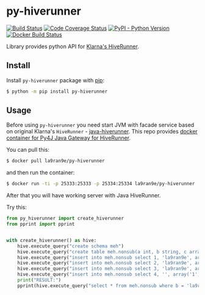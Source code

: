 # py-hiverunner
[![Build Status](https://travis-ci.com/la9ran9e/py-hiverunner.svg?branch=master)](https://travis-ci.com/la9ran9e/py-hiverunner)
[![Code Coverage Status](https://codecov.io/gh/la9ran9e/py-hiverunner/branch/master/graph/badge.svg)](https://codecov.io/gh/la9ran9e/py-hiverunner)
[![PyPI - Python Version](https://img.shields.io/pypi/pyversions/py-hiverunner)](https://pypi.org/project/py-hiverunner/)
[![Docker Build Status](https://img.shields.io/docker/cloud/build/la9ran9e/py-hiverunner)](https://hub.docker.com/r/la9ran9e/py-hiverunner)

Library provides python API for [Klarna's HiveRunner](https://github.com/klarna/HiveRunner).

## Install

Install `py-hiverunner` package with [pip](https://pypi.org/project/py-hiverunner/):

```bash
$ python -m pip install py-hiverunner
```

## Usage
Before using `py-hiverunner` you need start JVM with facade service based on original Klarna's `HiveRunner` - 
[java-hiverunner](./java-hiverunner).
This repo provides [docker container for Py4J Java Gateway for HiveRunner](https://hub.docker.com/r/la9ran9e/py-hiverunner).

You can pull this:
```bash
$ docker pull la9ran9e/py-hiverunner
```
and then run the container:
```bash
$ docker run -ti -p 25333:25333 -p 25334:25334 la9ran9e/py-hiverunner
```
After that you will have working server with Java HiveRunner.

Try this:

```python
from py_hiverunner import create_hiverunner
from pprint import pprint


with create_hiverunner() as hive:
    hive.execute_query("create schema meh")
    hive.execute_query("create table meh.nonsub(a int, b string, c array<string>)")
    hive.execute_query("insert into meh.nonsub select 1, 'la9ran9e', array('1', 'a', 'b', '6')")
    hive.execute_query("insert into meh.nonsub select 2, 'la9ran9e', array('1', 'b', 'b', '6')")
    hive.execute_query("insert into meh.nonsub select 3, 'la9ran9e', array('1', 'c', 'b', '6')")
    hive.execute_query("insert into meh.nonsub select 4, '', array('1', 'd', 'b', '6')")
    print("RESULT:")
    pprint(hive.execute_query("select * from meh.nonsub where b = 'la9ran9e'"))
```